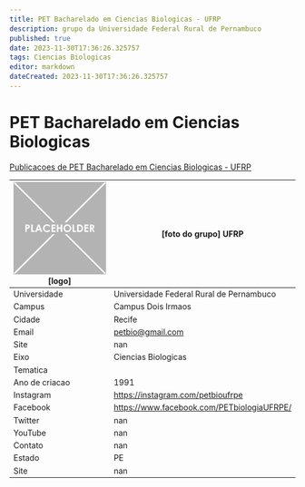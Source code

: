 ```yaml
---
title: PET Bacharelado em Ciencias Biologicas - UFRP
description: grupo da Universidade Federal Rural de Pernambuco
published: true
date: 2023-11-30T17:36:26.325757
tags: Ciencias Biologicas
editor: markdown
dateCreated: 2023-11-30T17:36:26.325757
---
```


# PET Bacharelado em Ciencias Biologicas

[Publicacoes de PET Bacharelado em Ciencias Biologicas - UFRP](/atividade/119PETBachareladoemCienciasBiologicasUFRP/feed.md)

| ![placeholder.png](/placeholder.png) [logo] | [foto do grupo] UFRP         |
| ------------------------------------------- | ------------------------------------------------- |
| Universidade                                | Universidade Federal Rural de Pernambuco      |
| Campus                                      | Campus Dois Irmaos            |
| Cidade                                      | Recife             |
| Email                                       | petbio@gmail.com             |
| Site                                        | nan              |
| Eixo                                        | Ciencias Biologicas              |
| Tematica                                    |           |
| Ano de criacao                              | 1991        |
| Instagram                                   | https://instagram.com/petbioufrpe         |
| Facebook                                    | https://www.facebook.com/PETbiologiaUFRPE/          |
| Twitter                                     | nan           |
| YouTube                                     | nan           |
| Contato                                     | nan         |
| Estado                                      |  PE            |
| Site                                        | nan |
